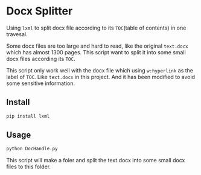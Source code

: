 # Docx Splitter 

Using `lxml` to split docx file according to its `TOC`(table of contents) in one travesal.

Some docx files are too large and hard to read, like the original `text.docx` which has almost 1300 pages. This script want to split it into some small docx files according its `TOC`.

This script only work well with the docx file which using `w:hyperlink` as the label of `TOC`. Like `text.docx` in this project. And it has been modified to avoid some sensitive information.  

## Install 
```bash
pip install lxml
```

## Usage
```bash
python DocHandle.py
```

This script will make a foler and split the text.docx into some small docx files to this folder.
